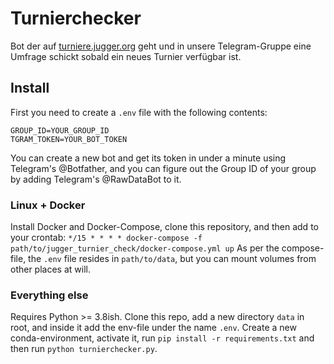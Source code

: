 # Turnierchecker

Bot der auf [turniere.jugger.org](turniere.jugger.org) geht und in unsere Telegram-Gruppe eine Umfrage schickt sobald ein neues Turnier verfügbar ist.

## Install

First you need to create a `.env` file with the following contents:
```
GROUP_ID=YOUR_GROUP_ID
TGRAM_TOKEN=YOUR_BOT_TOKEN
```
You can create a new bot and get its token in under a minute using Telegram's @Botfather, and you can figure out the Group ID of your group by adding Telegram's @RawDataBot to it.

### Linux + Docker
Install Docker and Docker-Compose, clone this repository, and then add to your crontab: `*/15 * * * * docker-compose -f path/to/jugger_turnier_check/docker-compose.yml up` As per the compose-file, the `.env` file resides in `path/to/data`, but you can mount volumes from other places at will.

### Everything else

Requires Python >= 3.8ish. Clone this repo, add a new directory `data` in root, and inside it add the env-file under the name `.env`. Create a new conda-environment, activate it, run `pip install -r requirements.txt` and then run `python turnierchecker.py`.